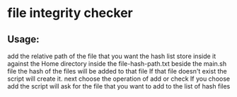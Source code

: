 # file integrity checker

## Usage:
add the relative path of the file that you want the hash list store inside it against the Home directory inside the file-hash-path.txt beside the main.sh file
the hash of the files will be added to that file
If that file doesn't exist the script will create it.
next choose the operation of add or check
If you choose add the script will ask for the file that you want to add to the list of hash files

